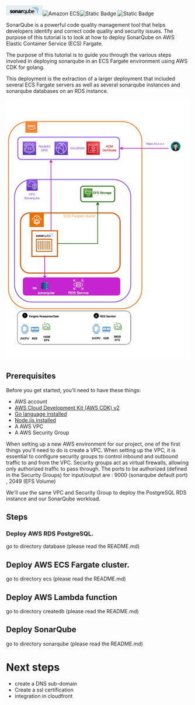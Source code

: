  ![SonarQube](images/sonar.png)![Amazon ECS](https://img.shields.io/static/v1?style=for-the-badge&message=Amazon+ECS&color=222222&logo=Amazon+ECS&logoColor=FF9900&label=)![Static Badge](https://img.shields.io/badge/Go-v1.21-blue:) ![Static Badge](https://img.shields.io/badge/AWS_CDK-v2.96.2-blue:)



SonarQube is a powerful code quality management tool that helps developers identify and correct code quality and security issues. The purpose of this tutorial is to look at how to deploy SonarQube on AWS Elastic Container Service (ECS) Fargate.

The purpose of this tutorial is to guide you through the various steps involved in deploying sonarqube in an ECS Fargate environment using AWS CDK for golang.

This deployment is the extraction of a larger deployment that included several ECS Fargate servers as well as several sonarqube instances and sonarqube databases on an RDS instance.

![Azure AKS, Azure AKS](/images/aws-ecs-fargate-sonar.jpg)

## Prerequisites

Before you get started, you’ll need to have these things:

* AWS account
* [AWS Cloud Development Kit (AWS CDK) v2](https://docs.aws.amazon.com/cdk/v2/guide/getting_started.html)
* [Go language installed](https://go.dev/)
* [Node.jjs installed](https://nodejs.org/en)
* A AWS VPC
* A AWS Security Group

When setting up a new AWS environment for our project, one of the first things you'll need to do is create a VPC.
When setting up the VPC, it is essential to configure security groups to control inbound and outbound traffic to and from the VPC. Security groups act as virtual firewalls, allowing only authorized traffic to pass through.
The ports to be authorized (defined in the Security Groups) for input/output are : 9000 (sonarqube default port) , 2049 (EFS Volume) 

We'll use the same VPC and Security Group to deploy the PostgreSQL RDS instance and our SonarQube workload.

## Steps

### Deploy AWS RDS PostgreSQL.

go to directory database (please read the README.md)

## Deploy AWS ECS Fargate cluster.

go to directory ecs (please read the README.md)

## Deploy AWS Lambda function 

go to directory createdb (please read the README.md)

## Deploy SonarQube

go to directory sonarqube (please read the README.md)



# Next steps
- create a DNS sub-domain
- Create a ssl certification 
- integration in cloudfront
